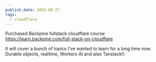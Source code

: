 ```yaml
---
publish_date: 2025-08-27
tags:
  - cloudflare
---
```

  Purchased Backpine fullstack cloudflare course 
  https://learn.backpine.com/full-stack-on-cloudflare
  
It will cover a bunch of topics I've wanted to learn for a long time now. Durable objects, realtime, Workers AI and also Tanstack!\
  
